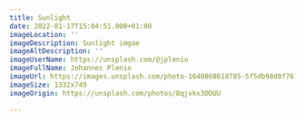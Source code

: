 ```yaml
---
title: Sunlight
date: 2022-01-17T15:04:51.000+01:00
imageLocation: ''
imageDescription: Sunlight imgae
imageAltDescription: ''
imageUserName: https://unsplash.com/@jplenio
imageFullName: Johannes Plenio
imageUrl: https://images.unsplash.com/photo-1640868618785-5f5db98d0f76?ixlib=rb-1.2.1&ixid=MnwxMjA3fDB8MHxwaG90by1wYWdlfHx8fGVufDB8fHx8&auto=format&fit=crop&w=1932&q=80
imageSize: 1332x749
imageOrigin: https://unsplash.com/photos/Bqjvkx3DDUU

---
```

